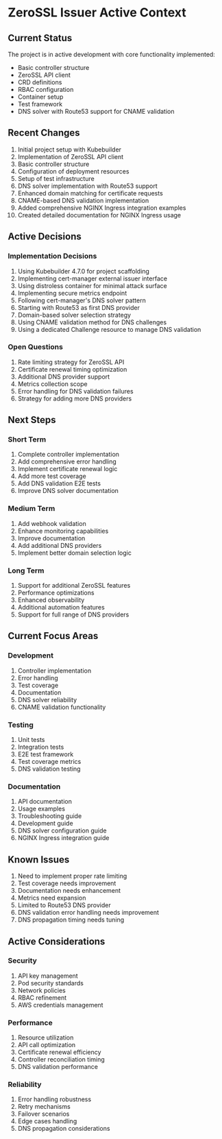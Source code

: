 # ZeroSSL Issuer Active Context

## Current Status
The project is in active development with core functionality implemented:
- Basic controller structure
- ZeroSSL API client
- CRD definitions
- RBAC configuration
- Container setup
- Test framework
- DNS solver with Route53 support for CNAME validation

## Recent Changes
1. Initial project setup with Kubebuilder
2. Implementation of ZeroSSL API client
3. Basic controller structure
4. Configuration of deployment resources
5. Setup of test infrastructure
6. DNS solver implementation with Route53 support
7. Enhanced domain matching for certificate requests
8. CNAME-based DNS validation implementation
9. Added comprehensive NGINX Ingress integration examples
10. Created detailed documentation for NGINX Ingress usage

## Active Decisions

### Implementation Decisions
1. Using Kubebuilder 4.7.0 for project scaffolding
2. Implementing cert-manager external issuer interface
3. Using distroless container for minimal attack surface
4. Implementing secure metrics endpoint
5. Following cert-manager's DNS solver pattern
6. Starting with Route53 as first DNS provider
7. Domain-based solver selection strategy
8. Using CNAME validation method for DNS challenges
9. Using a dedicated Challenge resource to manage DNS validation

### Open Questions
1. Rate limiting strategy for ZeroSSL API
2. Certificate renewal timing optimization
3. Additional DNS provider support
4. Metrics collection scope
5. Error handling for DNS validation failures
6. Strategy for adding more DNS providers

## Next Steps

### Short Term
1. Complete controller implementation
2. Add comprehensive error handling
3. Implement certificate renewal logic
4. Add more test coverage
5. Add DNS validation E2E tests
6. Improve DNS solver documentation

### Medium Term
1. Add webhook validation
2. Enhance monitoring capabilities
3. Improve documentation
4. Add additional DNS providers
5. Implement better domain selection logic

### Long Term
1. Support for additional ZeroSSL features
2. Performance optimizations
3. Enhanced observability
4. Additional automation features
5. Support for full range of DNS providers

## Current Focus Areas

### Development
1. Controller implementation
2. Error handling
3. Test coverage
4. Documentation
5. DNS solver reliability
6. CNAME validation functionality

### Testing
1. Unit tests
2. Integration tests
3. E2E test framework
4. Test coverage metrics
5. DNS validation testing

### Documentation
1. API documentation
2. Usage examples
3. Troubleshooting guide
4. Development guide
5. DNS solver configuration guide
6. NGINX Ingress integration guide

## Known Issues
1. Need to implement proper rate limiting
2. Test coverage needs improvement
3. Documentation needs enhancement
4. Metrics need expansion
5. Limited to Route53 DNS provider
6. DNS validation error handling needs improvement
7. DNS propagation timing needs tuning

## Active Considerations

### Security
1. API key management
2. Pod security standards
3. Network policies
4. RBAC refinement
5. AWS credentials management

### Performance
1. Resource utilization
2. API call optimization
3. Certificate renewal efficiency
4. Controller reconciliation timing
5. DNS validation performance

### Reliability
1. Error handling robustness
2. Retry mechanisms
3. Failover scenarios
4. Edge cases handling
5. DNS propagation considerations 